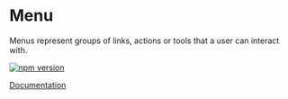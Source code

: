 # Menu

Menus represent groups of links, actions or tools that a user can interact with.

[![npm version](https://badge.fury.io/js/%40vrembem%2Fmenu.svg)](https://www.npmjs.com/package/%40vrembem%2Fmenu)

[Documentation](https://vrembem.com/packages/menu)
